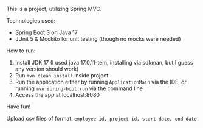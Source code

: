 This is a project, utilizing Spring MVC.

Technologies used:
- Spring Boot 3 on Java 17
- JUnit 5 & Mockito for unit testing (though no mocks were needed)

How to run:
1. Install JDK 17 (I used java 17.0.11-tem, installing via sdkman, but I guess any version should work)
2. Run `mvn clean install` inside project
3. Run the application either by running `ApplicationMain` via the IDE, or running `mvn spring-boot:run` via the command line
4. Access the app at localhost:8080

Have fun!

Upload csv files of format:
`employee id, project id, start date, end date`
